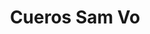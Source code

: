 ---
title: "Cueros Sam Vo"
url: /ciudad-autonoma-de-buenos-aires/cueros-sam-vo-avenida-juan-de-garay/
shop: cuero
---